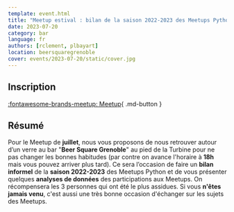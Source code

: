 ```yaml
---
template: event.html
title: "Meetup estival : bilan de la saison 2022-2023 des Meetups Python"
date: 2023-07-20
category: bar
language: fr
authors: [rclement, plbayart]
location: beersquaregrenoble
cover: events/2023-07-20/static/cover.jpg
---
```


## Inscription

[:fontawesome-brands-meetup: Meetup](https://www.meetup.com/fr-FR/groupe-dutilisateurs-python-grenoble/events/294707039/){ .md-button }

## Résumé

Pour le Meetup de **juillet**, nous vous proposons de nous retrouver autour d’un verre au bar "**Beer Square Grenoble**" au pied de la Turbine pour ne pas changer les bonnes habitudes (par contre on avance l'horaire à **18h** mais vous pouvez arriver plus tard). Ce sera l’occasion de faire un **bilan informel** de la **saison 2022-2023** des Meetups Python et de vous présenter quelques **analyses de données** des participations aux Meetups. On récompensera les 3 personnes qui ont été le plus assidues. Si vous **n'êtes jamais venu**, c'est aussi une très bonne occasion d'échanger sur les sujets des Meetups.
